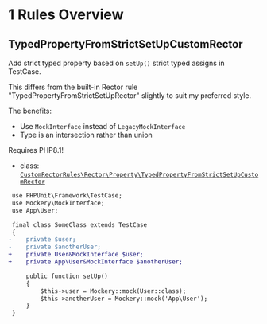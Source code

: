 # 1 Rules Overview

## TypedPropertyFromStrictSetUpCustomRector

Add strict typed property based on `setUp()` strict typed assigns in TestCase.

This differs from the built-in Rector rule "TypedPropertyFromStrictSetUpRector" slightly to suit my preferred style.

The benefits:

* Use `MockInterface` instead of `LegacyMockInterface`
* Type is an intersection rather than union

Requires PHP8.1!

- class: [`CustomRectorRules\Rector\Property\TypedPropertyFromStrictSetUpCustomRector`](../src/Rector/Property/TypedPropertyFromStrictSetUpCustomRector.php)

```diff
 use PHPUnit\Framework\TestCase;
 use Mockery\MockInterface;
 use App\User;

 final class SomeClass extends TestCase
 {
-    private $user;
-    private $anotherUser;
+    private User&MockInterface $user;
+    private App\User&MockInterface $anotherUser;

     public function setUp()
     {
         $this->user = Mockery::mock(User::class);
         $this->anotherUser = Mockery::mock('App\User');
     }
 }
```

<br>

